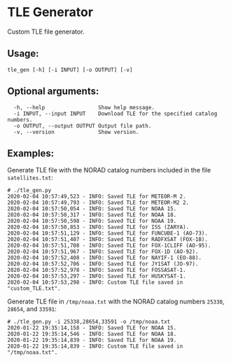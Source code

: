 # TLE Generator

Custom TLE file generator.

## Usage:

`tle_gen [-h] [-i INPUT] [-o OUTPUT] [-v]`

## Optional arguments:

```
  -h, --help                 Show help message.
  -i INPUT, --input INPUT    Download TLE for the specified catalog numbers.
  -o OUTPUT, --output OUTPUT Output file path.
  -v, --version              Show version.
```

## Examples:

Generate TLE file with the NORAD catalog numbers included in the file `satellites.txt`:

```
# ./tle_gen.py
2020-02-04 10:57:49,523 - INFO: Saved TLE for METEOR-M 2.
2020-02-04 10:57:49,793 - INFO: Saved TLE for METEOR-M2 2.
2020-02-04 10:57:50,054 - INFO: Saved TLE for NOAA 15.
2020-02-04 10:57:50,317 - INFO: Saved TLE for NOAA 18.
2020-02-04 10:57:50,598 - INFO: Saved TLE for NOAA 19.
2020-02-04 10:57:50,853 - INFO: Saved TLE for ISS (ZARYA).
2020-02-04 10:57:51,129 - INFO: Saved TLE for FUNCUBE-1 (AO-73).
2020-02-04 10:57:51,407 - INFO: Saved TLE for RADFXSAT (FOX-1B).
2020-02-04 10:57:51,708 - INFO: Saved TLE for FOX-1CLIFF (AO-95).
2020-02-04 10:57:51,967 - INFO: Saved TLE for FOX-1D (AO-92).
2020-02-04 10:57:52,408 - INFO: Saved TLE for NAYIF-1 (EO-88).
2020-02-04 10:57:52,706 - INFO: Saved TLE for JY1SAT (JO-97).
2020-02-04 10:57:52,978 - INFO: Saved TLE for FOSSASAT-1.
2020-02-04 10:57:53,297 - INFO: Saved TLE for HUSKYSAT-1.
2020-02-04 10:57:53,298 - INFO: Custom TLE file saved in "custom_TLE.txt".
```

Generate TLE file in `/tmp/noaa.txt` with the NORAD catalog numbers `25338`, `28654`, and `33591`:

```
# ./tle_gen.py -i 25338,28654,33591 -o /tmp/noaa.txt
2020-01-22 19:35:14,158 - INFO: Saved TLE for NOAA 15.
2020-01-22 19:35:14,546 - INFO: Saved TLE for NOAA 18.
2020-01-22 19:35:14,839 - INFO: Saved TLE for NOAA 19.
2020-01-22 19:35:14,839 - INFO: Custom TLE file saved in "/tmp/noaa.txt".
```
